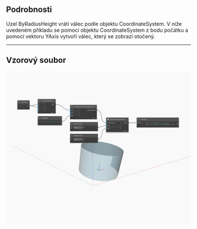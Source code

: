## Podrobnosti
Uzel ByRadiusHeight vrátí válec podle objektu CoordinateSystem. V níže uvedeném příkladu se pomocí objektu CoordinateSystem z bodu počátku a pomocí vektoru YAxis vytvoří válec, který se zobrazí otočený.
___
## Vzorový soubor

![ByRadiusHeight](./Autodesk.DesignScript.Geometry.Cylinder.ByRadiusHeight_img.jpg)

